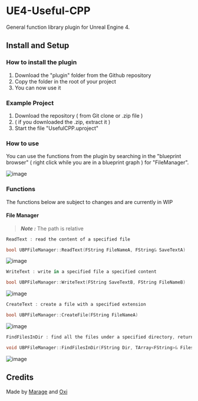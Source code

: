 # UE4-Useful-CPP

General function library plugin for Unreal Engine 4.

## Install and Setup 
### How to install the plugin
1. Download the "plugin" folder from the Github repository
2. Copy the folder in the root of your project
3. You can now use it

### Example Project
1. Download the repository ( from Git clone or .zip file )
2. ( if you downloaded the .zip, extract it )
3. Start the file "UsefulCPP.uproject"

### How to use
You can use the functions from the plugin by searching in the "blueprint browser" ( right click while you are in a blueprint graph ) for "FileManager".

![image](https://user-images.githubusercontent.com/76840739/162073965-e5a2f277-42f3-43b8-981f-206cd39f133b.png)

### Functions
The functions below are subject to changes and are currently in WIP
#### File Manager
> ***Note :*** The path is relative
```cs
ReadText : read the content of a specified file
```
```cpp
bool UBPFileManager::ReadText(FString FileNameA, FString& SaveTextA)
```
![image](https://user-images.githubusercontent.com/76840739/162074990-0f7b75b9-06e7-4ed2-9872-c23736bc8503.png)

```cs
WriteText : write in a specified file a specified content
```
```cpp
bool UBPFileManager::WriteText(FString SaveTextB, FString FileNameB)
```
![image](https://user-images.githubusercontent.com/76840739/162074927-11240dbc-4835-49ed-a453-a0c5d965771d.png)

```cs
CreateText : create a file with a specified extension
```
```cpp
bool UBPFileManager::CreateFile(FString FileNameA)
```
![image](https://user-images.githubusercontent.com/76840739/162075089-f4971190-be7f-4efe-b8ac-104a39f8458c.png)

```cs
FindFilesInDir : find all the files under a specified directory, returns an array of Names
```
```cpp
void UBPFileManager::FindFilesInDir(FString Dir, TArray<FString>& Files)
```
![image](https://user-images.githubusercontent.com/76840739/162074859-de9b6f92-87a3-4e30-87e2-603c94bbb31c.png)


## Credits
Made by [Marage](https://github.com/MarageDev)  and [Oxi](https://github.com/oxi-dev0) 
